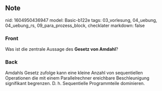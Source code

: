 ## Note
nid: 1604950436947
model: Basic-b122e
tags: 03_vorlesung, 04_uebung, 04_uebung_rs, 09_para_prozess_block, checklater
markdown: false

### Front
<p>Was ist die zentrale Aussage des <b>Gesetz von Amdahl</b>?</p>

### Back
Amdahls Gesetz zufolge kann eine kleine Anzahl von sequentiellen Operationen die mit einem Parallelrechner ereichbare Beschleunigung signifikant begrenzen. D. h. Sequentielle Programmteile dominieren.
